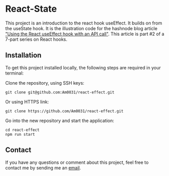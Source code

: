# React-State

This project is an introduction to the react hook useEffect. It builds on from the useState hook.
It is the illustration code for the hashnode blog article ["Using the React useEffect hook with an API call"](https://fullstackjslearning.hashnode.dev/using-react-useeffect-hook-with-an-api-call). This article is part #2 of a 7-part series on React hooks.

## Installation

To get this project installed locally, the following steps are required in your terminal:

Clone the repository, using SSH keys:

```
git clone git@github.com:Am0031/react-effect.git
```

Or using HTTPS link:

```
git clone https://github.com/Am0031/react-effect.git
```

Go into the new repository and start the application:

```
cd react-effect
npm run start
```

## Contact

If you have any questions or comment about this project, feel free to contact me by sending me an [email](mailto:amelie.pira@gmail.com).
